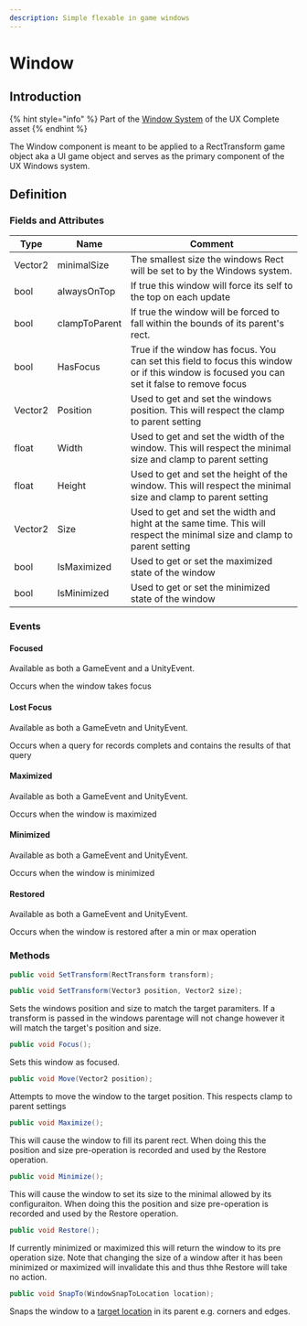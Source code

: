 ```yaml
---
description: Simple flexable in game windows
---
```


# Window

## Introduction

{% hint style="info" %}
Part of the [Window System](../features/window-tools.md) of the UX Complete asset
{% endhint %}

The Window component is meant to be applied to a RectTransform game object aka a UI game object and serves as the primary component of the UX Windows system.

## Definition

### Fields and Attributes

| Type    | Name          | Comment                                                                                                                                      |
| ------- | ------------- | -------------------------------------------------------------------------------------------------------------------------------------------- |
| Vector2 | minimalSize   | The smallest size the windows Rect will be set to by the Windows system.                                                                     |
| bool    | alwaysOnTop   | If true this window will force its self to the top on each update                                                                            |
| bool    | clampToParent | If true the window will be forced to fall within the bounds of its parent's rect.                                                            |
| bool    | HasFocus      | True if the window has focus. You can set this field to focus this window or if this window is focused you can set it false to remove focus  |
| Vector2 | Position      | Used to get and set the windows position. This will respect the clamp to parent setting                                                      |
| float   | Width         | Used to get and set the width of the window. This will respect the minimal size and clamp to parent setting                                  |
| float   | Height        | Used to get and set the height of the window. This will respect the minimal size and clamp to parent setting                                 |
| Vector2 | Size          | Used to get and set the width and hight at the same time. This will respect the minimal size and clamp to parent setting                     |
| bool    | IsMaximized   | Used to get or set the maximized state of the window                                                                                         |
| bool    | IsMinimized   | Used to get or set the minimized state of the window                                                                                         |

### Events

#### Focused

Available as both a GameEvent and a UnityEvent.

Occurs when the window takes focus

#### Lost Focus

Available as both a GameEvetn and UnityEvent.

Occurs when a query for records complets and contains the results of that query

#### Maximized

Available as both a GameEvent and UnityEvent.

Occurs when the window is maximized

#### Minimized

Available as both a GameEvent and UnityEvent.

Occurs when the window is minimized

#### Restored

Available as both a GameEvent and UnityEvent.

Occurs when the window is restored after a min or max operation

### Methods

```csharp
public void SetTransform(RectTransform transform);
```

```csharp
public void SetTransform(Vector3 position, Vector2 size);
```

Sets the windows position and size to match the target paramiters. If a transform is passed in the windows parentage will not change however it will match the target's position and size.

```csharp
public void Focus();
```

Sets this window as focused.

```csharp
public void Move(Vector2 position);
```

Attempts to move the window to the target position. This respects clamp to parent settings

```csharp
public void Maximize();
```

This will cause the window to fill its parent rect. When doing this the position and size pre-operation is recorded and used by the Restore operation.

```csharp
public void Minimize();
```

This will cause the window to set its size to the minimal allowed by its configuraiton. When doing this the position and size pre-operation is recorded and used by the Restore operation.

```csharp
public void Restore();
```

If currently minimized or maximized this will return the window to its pre operation size. Note that changing the size of a window after it has been minimized or maximized will invalidate this and thus thhe Restore will take no action.

```csharp
public void SnapTo(WindowSnapToLocation location);
```

Snaps the window to a [target location](../enums/window-snap-to-location.md) in its parent e.g. corners and edges.
